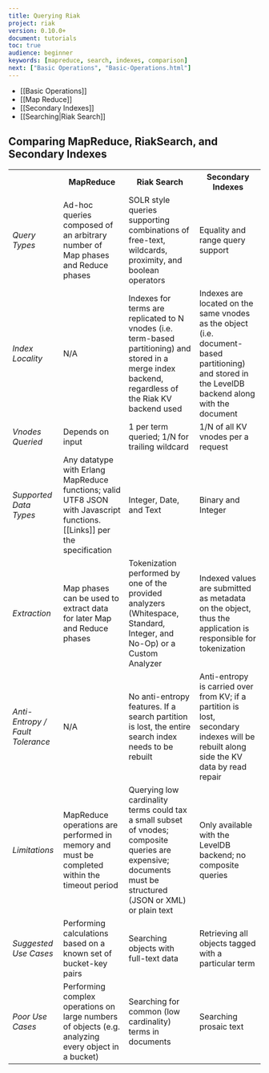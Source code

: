 ```yaml
---
title: Querying Riak
project: riak
version: 0.10.0+
document: tutorials
toc: true
audience: beginner
keywords: [mapreduce, search, indexes, comparison]
next: ["Basic Operations", "Basic-Operations.html"]
---
```


* [[Basic Operations]]
* [[Map Reduce]]
* [[Secondary Indexes]]
* [[Searching|Riak Search]]

## Comparing MapReduce, RiakSearch, and Secondary Indexes

<table>
    <tr>
        <th>&nbsp;</th>
        <th>MapReduce</th>
        <th>Riak Search</th>
        <th>Secondary Indexes</th>
    </tr>
    <tr>
        <td><em>Query Types</em></td>
        <td>Ad-hoc queries composed of an arbitrary number of Map phases and
            Reduce phases</td>
        <td>SOLR style queries supporting combinations of free-text, wildcards, 
            proximity, and boolean operators</td>
        <td>Equality and range query support</td>
    </tr>
    <tr>
        <td><em>Index Locality</em></td>
        <td>N/A</td>
        <td>Indexes for terms are replicated to N vnodes (i.e. term-based 
            partitioning) and stored in a merge index backend, regardless of the 
            Riak KV backend used</td>
        <td>Indexes are located on the same vnodes as the object (i.e. 
            document-based partitioning) and stored in the LevelDB backend along 
            with the document</td>
    </tr>
    <tr>
        <td><em>Vnodes Queried</em></td>
        <td>Depends on input</td>
        <td>1 per term queried; 1/N for trailing wildcard</td>
        <td>1/N of all KV vnodes per a request</td>
    </tr>
    <tr>
        <td><em>Supported Data Types</em></td>
        <td>Any datatype with Erlang MapReduce functions; valid UTF8 JSON with
            Javascript functions. [[Links]] per the specification</td>
        <td>Integer, Date, and Text</td>
        <td>Binary and Integer</td>
    </tr>
    <tr>
        <td><em>Extraction</em></td>
        <td>Map phases can be used to extract data for later Map and Reduce
            phases</td>
        <td>Tokenization performed by one of the provided analyzers (Whitespace, 
            Standard, Integer, and No-Op) or a Custom Analyzer</td>
        <td>Indexed values are submitted as metadata on the object, thus the 
            application is responsible for tokenization</td>
    </tr>
    <tr>
        <td><em>Anti-Entropy / Fault Tolerance</em></td>
        <td>N/A</td>
        <td>No anti-entropy features. If a search partition is lost, the entire
            search index needs to be rebuilt</td>
        <td>Anti-entropy is carried over from KV; if a partition is lost,
            secondary indexes will be rebuilt along side the KV data by read 
            repair</td>
    </tr>
    <tr>
        <td><em>Limitations</em></td>
        <td>MapReduce operations are performed in memory and must be completed 
            within the timeout period</td>
        <td>Querying low cardinality terms could tax a small subset of vnodes; 
            composite queries are expensive; documents must be structured (JSON 
            or XML) or plain text</td>
        <td>Only available with the LevelDB backend; no composite queries</td>
    </tr>
    <tr>
        <td><em>Suggested Use Cases</em></td>
        <td>Performing calculations based on a known set of bucket-key pairs</td>
        <td>Searching objects with full-text data</td>
        <td>Retrieving all objects tagged with a particular term</td>
    </tr>
    <tr>
        <td><em>Poor Use Cases</em></td>
        <td>Performing complex operations on large numbers of objects (e.g. analyzing every object in a bucket)</td>
        <td>Searching for common (low cardinality) terms in documents</td>
        <td>Searching prosaic text</td>
    </tr>
</table>
